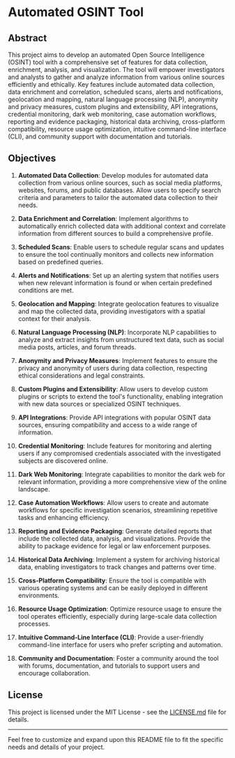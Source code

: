 # Automated OSINT Tool

## Abstract

This project aims to develop an automated Open Source Intelligence (OSINT) tool with a comprehensive set of features for data collection, enrichment, analysis, and visualization. The tool will empower investigators and analysts to gather and analyze information from various online sources efficiently and ethically. Key features include automated data collection, data enrichment and correlation, scheduled scans, alerts and notifications, geolocation and mapping, natural language processing (NLP), anonymity and privacy measures, custom plugins and extensibility, API integrations, credential monitoring, dark web monitoring, case automation workflows, reporting and evidence packaging, historical data archiving, cross-platform compatibility, resource usage optimization, intuitive command-line interface (CLI), and community support with documentation and tutorials.

## Objectives

1. **Automated Data Collection**: Develop modules for automated data collection from various online sources, such as social media platforms, websites, forums, and public databases. Allow users to specify search criteria and parameters to tailor the automated data collection to their needs.

2. **Data Enrichment and Correlation**: Implement algorithms to automatically enrich collected data with additional context and correlate information from different sources to build a comprehensive profile.

3. **Scheduled Scans**: Enable users to schedule regular scans and updates to ensure the tool continually monitors and collects new information based on predefined queries.

4. **Alerts and Notifications**: Set up an alerting system that notifies users when new relevant information is found or when certain predefined conditions are met.

5. **Geolocation and Mapping**: Integrate geolocation features to visualize and map the collected data, providing investigators with a spatial context for their analysis.

6. **Natural Language Processing (NLP)**: Incorporate NLP capabilities to analyze and extract insights from unstructured text data, such as social media posts, articles, and forum threads.

7. **Anonymity and Privacy Measures**: Implement features to ensure the privacy and anonymity of users during data collection, respecting ethical considerations and legal constraints.

8. **Custom Plugins and Extensibility**: Allow users to develop custom plugins or scripts to extend the tool's functionality, enabling integration with new data sources or specialized OSINT techniques.

9. **API Integrations**: Provide API integrations with popular OSINT data sources, ensuring compatibility and access to a wide range of information.

10. **Credential Monitoring**: Include features for monitoring and alerting users if any compromised credentials associated with the investigated subjects are discovered online.

11. **Dark Web Monitoring**: Integrate capabilities to monitor the dark web for relevant information, providing a more comprehensive view of the online landscape.

12. **Case Automation Workflows**: Allow users to create and automate workflows for specific investigation scenarios, streamlining repetitive tasks and enhancing efficiency.

13. **Reporting and Evidence Packaging**: Generate detailed reports that include the collected data, analysis, and visualizations. Provide the ability to package evidence for legal or law enforcement purposes.

14. **Historical Data Archiving**: Implement a system for archiving historical data, enabling investigators to track changes and patterns over time.

15. **Cross-Platform Compatibility**: Ensure the tool is compatible with various operating systems and can be easily deployed in different environments.

16. **Resource Usage Optimization**: Optimize resource usage to ensure the tool operates efficiently, especially during large-scale data collection processes.

17. **Intuitive Command-Line Interface (CLI)**: Provide a user-friendly command-line interface for users who prefer scripting and automation.

18. **Community and Documentation**: Foster a community around the tool with forums, documentation, and tutorials to support users and encourage collaboration.

## License

This project is licensed under the MIT License - see the [LICENSE.md](LICENSE.md) file for details.

---

Feel free to customize and expand upon this README file to fit the specific needs and details of your project.
